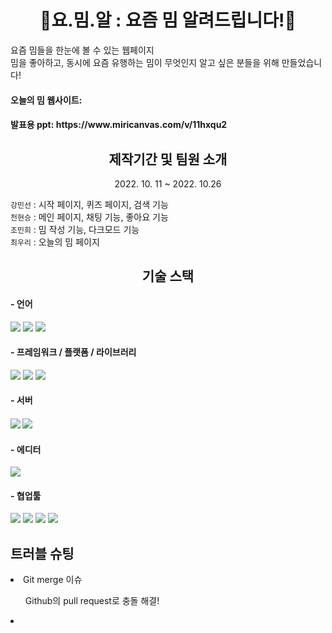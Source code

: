<h1 align="center">👾요.밈.알 : 요즘 밈 알려드립니다!👾</h1>
요즘 밈들을 한눈에 볼 수 있는 웹페이지
<br>밈을 좋아하고, 동시에 요즘 유행하는 밈이 무엇인지 알고 싶은 분들을 위해 만들었습니다!

<h4>오늘의 밈 웹사이트: </h4>
<h4>발표용 ppt: https://www.miricanvas.com/v/11hxqu2</h4>

<h2 align="center">제작기간 및 팀원 소개</h2>
<p align="center">2022. 10. 11 ~ 2022. 10.26</p>
<p> 
    <code>강민선</code> : 시작 페이지, 퀴즈 페이지, 검색 기능 <br />
    <code>천현승</code> : 메인 페이지, 채팅 기능, 좋아요 기능 <br />
    <code>조민희</code> : 밈 작성 기능, 다크모드 기능 <br />
    <code>최우리</code> : 오늘의 밈 페이지 <br />
</p>

<h2 align="center">기술 스택</h2>

<h4>- 언어</h4>
<p float="left">
<img src="https://img.shields.io/badge/html5-E34F26?style=for-the-badge&logo=html5&logoColor=white">
<img src="https://img.shields.io/badge/CSS-1572B6?style=for-the-badge&logo=CSS&logoColor=white">
<img src="https://img.shields.io/badge/JavaScript-F7DF1E?style=for-the-badge&logo=JavaScript&logoColor=white">
</p>

<h4>- 프레임워크 / 플랫폼 / 라이브러리</h4>
<p float="left">
<img src="https://img.shields.io/badge/Node.js-339933?style=for-the-badge&logo=nodedotjs&logoColor=white">
<img src="https://img.shields.io/badge/jquery-%230769AD.svg?style=for-the-badge&logo=jquery&logoColor=white">
<img src="https://img.shields.io/badge/bootstrap-%23563D7C.svg?style=for-the-badge&logo=bootstrap&logoColor=white">
</p>

<h4>- 서버<h4>
<img src="https://img.shields.io/badge/NAVER-03C75A?style=for-the-badge&logo=NAVER&logoColor=FFFFFF">
<img src="https://img.shields.io/badge/Apache-D22128?style=for-the-badge&logo=Apache&logoColor=white">

<h4>- 에디터</h4>
<img src="https://img.shields.io/badge/VSCode-0078D4?style=for-the-badge&logo=visual%20studio%20code&logoColor=white">

<h4>- 협업툴</h4>
<p float="left">
<img src="https://img.shields.io/badge/github-%23121011.svg?style=for-the-badge&logo=github&logoColor=white">
<img src="https://img.shields.io/badge/git-F05032?style=for-the-badge&logo=git&logoColor=white">
<img src="https://img.shields.io/badge/Figma-F24E1E?style=for-the-badge&logo=figma&logoColor=white">
<img src="https://img.shields.io/badge/Slack-4A154B?style=for-the-badge&logo=slack&logoColor=white">
</p>

<h2>트러블 슈팅</h2>

<li>Git merge 이슈</li>
<ol>Github의 pull request로 충돌 해결!</ol>
<li></li>

